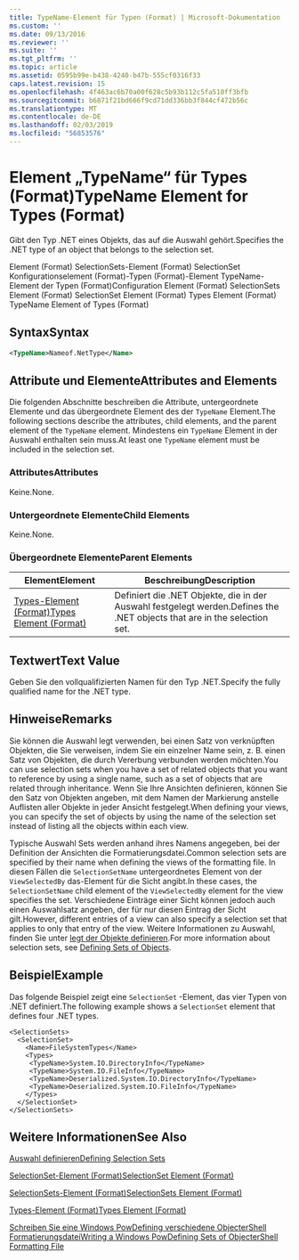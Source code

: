 ```yaml
---
title: TypeName-Element für Typen (Format) | Microsoft-Dokumentation
ms.custom: ''
ms.date: 09/13/2016
ms.reviewer: ''
ms.suite: ''
ms.tgt_pltfrm: ''
ms.topic: article
ms.assetid: 0595b99e-b438-4240-b47b-555cf0316f33
caps.latest.revision: 15
ms.openlocfilehash: 4f463ac6b70a00f628c5b93b112c5fa510ff3bfb
ms.sourcegitcommit: b6871f21bd666f9cd71dd336bb3f844cf472b56c
ms.translationtype: MT
ms.contentlocale: de-DE
ms.lasthandoff: 02/03/2019
ms.locfileid: "56853576"
---
```

# <a name="typename-element-for-types-format"></a><span data-ttu-id="81d62-102">Element „TypeName“ für Types (Format)</span><span class="sxs-lookup"><span data-stu-id="81d62-102">TypeName Element for Types (Format)</span></span>

<span data-ttu-id="81d62-103">Gibt den Typ .NET eines Objekts, das auf die Auswahl gehört.</span><span class="sxs-lookup"><span data-stu-id="81d62-103">Specifies the .NET type of an object that belongs to the selection set.</span></span>

<span data-ttu-id="81d62-104">Element (Format) SelectionSets-Element (Format) SelectionSet Konfigurationselement (Format)-Typen (Format)-Element TypeName-Element der Typen (Format)</span><span class="sxs-lookup"><span data-stu-id="81d62-104">Configuration Element (Format) SelectionSets Element (Format) SelectionSet Element (Format) Types Element (Format) TypeName Element of Types (Format)</span></span>

## <a name="syntax"></a><span data-ttu-id="81d62-105">Syntax</span><span class="sxs-lookup"><span data-stu-id="81d62-105">Syntax</span></span>

```xml
<TypeName>Nameof.NetType</Name>
```

## <a name="attributes-and-elements"></a><span data-ttu-id="81d62-106">Attribute und Elemente</span><span class="sxs-lookup"><span data-stu-id="81d62-106">Attributes and Elements</span></span>

<span data-ttu-id="81d62-107">Die folgenden Abschnitte beschreiben die Attribute, untergeordnete Elemente und das übergeordnete Element des der `TypeName` Element.</span><span class="sxs-lookup"><span data-stu-id="81d62-107">The following sections describe the attributes, child elements, and the parent element of the `TypeName` element.</span></span> <span data-ttu-id="81d62-108">Mindestens ein `TypeName` Element in der Auswahl enthalten sein muss.</span><span class="sxs-lookup"><span data-stu-id="81d62-108">At least one `TypeName` element must be included in the selection set.</span></span>

### <a name="attributes"></a><span data-ttu-id="81d62-109">Attributes</span><span class="sxs-lookup"><span data-stu-id="81d62-109">Attributes</span></span>

<span data-ttu-id="81d62-110">Keine.</span><span class="sxs-lookup"><span data-stu-id="81d62-110">None.</span></span>

### <a name="child-elements"></a><span data-ttu-id="81d62-111">Untergeordnete Elemente</span><span class="sxs-lookup"><span data-stu-id="81d62-111">Child Elements</span></span>

<span data-ttu-id="81d62-112">Keine.</span><span class="sxs-lookup"><span data-stu-id="81d62-112">None.</span></span>

### <a name="parent-elements"></a><span data-ttu-id="81d62-113">Übergeordnete Elemente</span><span class="sxs-lookup"><span data-stu-id="81d62-113">Parent Elements</span></span>

|<span data-ttu-id="81d62-114">Element</span><span class="sxs-lookup"><span data-stu-id="81d62-114">Element</span></span>|<span data-ttu-id="81d62-115">Beschreibung</span><span class="sxs-lookup"><span data-stu-id="81d62-115">Description</span></span>|
|-------------|-----------------|
|[<span data-ttu-id="81d62-116">Types-Element (Format)</span><span class="sxs-lookup"><span data-stu-id="81d62-116">Types Element (Format)</span></span>](./types-element-for-selectionset-format.md)|<span data-ttu-id="81d62-117">Definiert die .NET Objekte, die in der Auswahl festgelegt werden.</span><span class="sxs-lookup"><span data-stu-id="81d62-117">Defines the .NET objects that are in the selection set.</span></span>|

## <a name="text-value"></a><span data-ttu-id="81d62-118">Textwert</span><span class="sxs-lookup"><span data-stu-id="81d62-118">Text Value</span></span>

<span data-ttu-id="81d62-119">Geben Sie den vollqualifizierten Namen für den Typ .NET.</span><span class="sxs-lookup"><span data-stu-id="81d62-119">Specify the fully qualified name for the .NET type.</span></span>

## <a name="remarks"></a><span data-ttu-id="81d62-120">Hinweise</span><span class="sxs-lookup"><span data-stu-id="81d62-120">Remarks</span></span>

<span data-ttu-id="81d62-121">Sie können die Auswahl legt verwenden, bei einen Satz von verknüpften Objekten, die Sie verweisen, indem Sie ein einzelner Name sein, z. B. einen Satz von Objekten, die durch Vererbung verbunden werden möchten.</span><span class="sxs-lookup"><span data-stu-id="81d62-121">You can use selection sets when you have a set of related objects that you want to reference by using a single name, such as a set of objects that are related through inheritance.</span></span> <span data-ttu-id="81d62-122">Wenn Sie Ihre Ansichten definieren, können Sie den Satz von Objekten angeben, mit dem Namen der Markierung anstelle Auflisten aller Objekte in jeder Ansicht festgelegt.</span><span class="sxs-lookup"><span data-stu-id="81d62-122">When defining your views, you can specify the set of objects by using the name of the selection set instead of listing all the objects within each view.</span></span>

<span data-ttu-id="81d62-123">Typische Auswahl Sets werden anhand ihres Namens angegeben, bei der Definition der Ansichten die Formatierungsdatei.</span><span class="sxs-lookup"><span data-stu-id="81d62-123">Common selection sets are specified by their name when defining the views of the formatting file.</span></span> <span data-ttu-id="81d62-124">In diesen Fällen die `SelectionSetName` untergeordnetes Element von der `ViewSelectedBy` das-Element für die Sicht angibt.</span><span class="sxs-lookup"><span data-stu-id="81d62-124">In these cases, the `SelectionSetName` child element of the `ViewSelectedBy` element for the view specifies the set.</span></span> <span data-ttu-id="81d62-125">Verschiedene Einträge einer Sicht können jedoch auch einen Auswahlsatz angeben, der für nur diesen Eintrag der Sicht gilt.</span><span class="sxs-lookup"><span data-stu-id="81d62-125">However, different entries of a view can also specify a selection set that applies to only that entry of the view.</span></span> <span data-ttu-id="81d62-126">Weitere Informationen zu Auswahl, finden Sie unter [legt der Objekte definieren](./defining-selection-sets.md).</span><span class="sxs-lookup"><span data-stu-id="81d62-126">For more information about selection sets, see [Defining Sets of Objects](./defining-selection-sets.md).</span></span>

## <a name="example"></a><span data-ttu-id="81d62-127">Beispiel</span><span class="sxs-lookup"><span data-stu-id="81d62-127">Example</span></span>

<span data-ttu-id="81d62-128">Das folgende Beispiel zeigt eine `SelectionSet` -Element, das vier Typen von .NET definiert.</span><span class="sxs-lookup"><span data-stu-id="81d62-128">The following example shows a `SelectionSet` element that defines four .NET types.</span></span>

```
<SelectionSets>
  <SelectionSet>
    <Name>FileSystemTypes</Name>
    <Types>
     <TypeName>System.IO.DirectoryInfo</TypeName>
     <TypeName>System.IO.FileInfo</TypeName>
     <TypeName>Deserialized.System.IO.DirectoryInfo</TypeName>
     <TypeName>Deserialized.System.IO.FileInfo</TypeName>
    </Types>
  </SelectionSet>
</SelectionSets>
```

## <a name="see-also"></a><span data-ttu-id="81d62-129">Weitere Informationen</span><span class="sxs-lookup"><span data-stu-id="81d62-129">See Also</span></span>

[<span data-ttu-id="81d62-130">Auswahl definieren</span><span class="sxs-lookup"><span data-stu-id="81d62-130">Defining Selection Sets</span></span>](./defining-selection-sets.md)

[<span data-ttu-id="81d62-131">SelectionSet-Element (Format)</span><span class="sxs-lookup"><span data-stu-id="81d62-131">SelectionSet Element (Format)</span></span>](./selectionset-element-format.md)

[<span data-ttu-id="81d62-132">SelectionSets-Element (Format)</span><span class="sxs-lookup"><span data-stu-id="81d62-132">SelectionSets Element (Format)</span></span>](./selectionsets-element-format.md)

[<span data-ttu-id="81d62-133">Types-Element (Format)</span><span class="sxs-lookup"><span data-stu-id="81d62-133">Types Element (Format)</span></span>](./types-element-for-selectionset-format.md)

[<span data-ttu-id="81d62-134">Schreiben Sie eine Windows PowDefining verschiedene ObjecterShell Formatierungsdatei</span><span class="sxs-lookup"><span data-stu-id="81d62-134">Writing a Windows PowDefining Sets of ObjecterShell Formatting File</span></span>](./writing-a-powershell-formatting-file.md)
